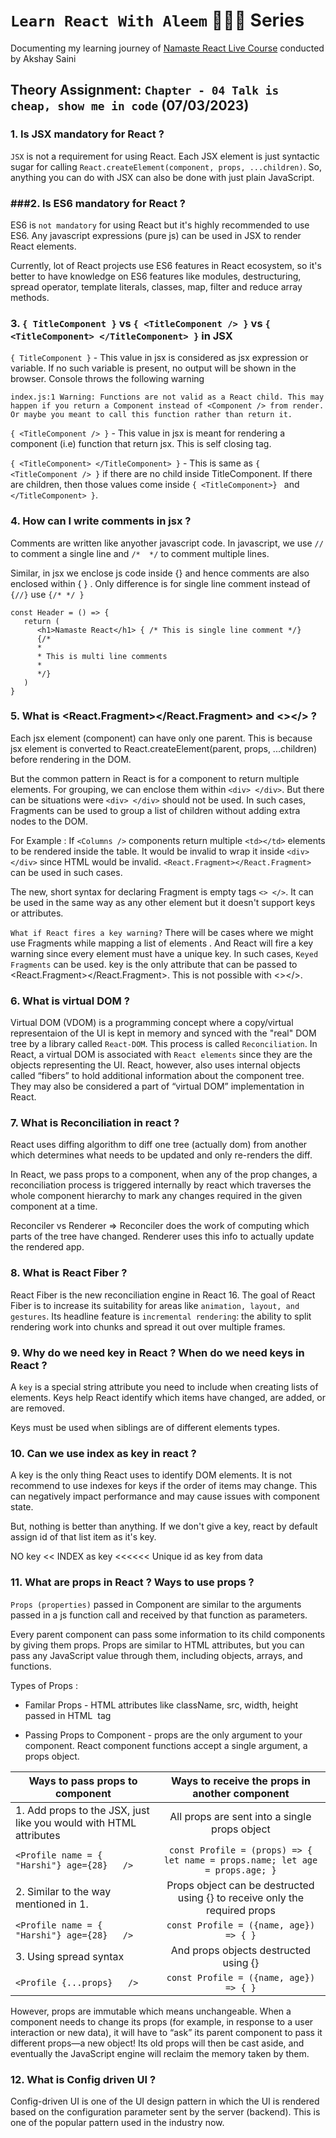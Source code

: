 
# `Learn React With Aleem` 👨🏻‍💻  Series 
   Documenting my learning journey of [Namaste React Live Course](https://learn.namastedev.com/) conducted by Akshay Saini
## Theory Assignment: `Chapter - 04 Talk is cheap, show me in code` (07/03/2023)

### 1. Is JSX mandatory for React ? 
   `JSX` is not a requirement for using React. Each JSX element is just syntactic sugar for calling `React.createElement(component, props, ...children)`. So, anything you can do with JSX can also be done with just plain JavaScript.

### ###2. Is ES6 mandatory for React ? 
   ES6 is `not mandatory` for using React but it's highly recommended to use ES6. Any javascript expressions (pure js) can be used in JSX to render React elements. 

   Currently, lot of React projects use ES6 features in React ecosystem, so it's better to have knowledge on ES6 features like modules, destructuring, spread operator, template literals, classes, map, filter and reduce array methods.

### 3. `{ TitleComponent }` vs `{ <TitleComponent /> }` vs `{ <TitleComponent> </TitleComponent> }` in JSX  

   `{ TitleComponent }` - This value in jsx is considered as jsx expression or variable. If no such variable is present, no output will be shown in the browser. Console throws the following warning
   ```
   index.js:1 Warning: Functions are not valid as a React child. This may happen if you return a Component instead of <Component /> from render. Or maybe you meant to call this function rather than return it.
  
   ```

   `{ <TitleComponent /> }` - This value in jsx is meant for rendering a component (i.e) function that return jsx. This is self closing tag.
   
   `{ <TitleComponent> </TitleComponent> }` - This is same as `{ <TitleComponent /> }` if there are no child inside TitleComponent. If there are children, then those values come inside   `{ <TitleComponent>} ` and `</TitleComponent> }`. 
   

### 4. How can I write comments in jsx ?
  
   Comments are written like anyother javascript code. In javascript, we use `//` to comment a single line and `/*  */` to comment multiple lines. 

   Similar, in jsx we enclose js code inside {} and hence comments are also enclosed within { } . Only difference is for single line comment instead of `{//}` use `{/* */ }`

   ```
   const Header = () => {
      return ( 
         <h1>Namaste React</h1> { /* This is single line comment */}
         {/*
         *
         * This is multi line comments
         *
         */} 
      )
   }
   ```
   
### 5. What is <React.Fragment></React.Fragment> and <></> ?
   Each jsx element (component) can have only one parent. This is because jsx element is converted to React.createElement(parent, props, ...children) before rendering in the DOM. 

   But the common pattern in React is for a component to return multiple elements. For grouping, we can enclose them within `<div> </div>`. But there can be situations were `<div> </div>` should not be used. In such cases, Fragments can be used to group a list of children without adding extra nodes to the DOM.

   For Example : If `<Columns />` components return multiple `<td></td>` elements to be rendered inside the table. It would be invalid to wrap it inside `<div></div>` since HTML would be invalid. `<React.Fragment></React.Fragment>` can be used in such cases.

   The new, short syntax for declaring Fragment is empty tags `<> </>`. It can be used in the same way as any other element but it doesn't support keys or attributes. 

   `What if React fires a key warning?`
     There will be cases where we might use Fragments while mapping a list of elements . And React will fire a key warning since every element must have a unique key. In such cases, `Keyed Fragments` can be used. key is the only attribute that can be passed to <React.Fragment></React.Fragment>. This is not possible with <></>.
    
### 6. What is virtual DOM ?
   Virtual DOM (VDOM) is a programming concept where a copy/virtual representaion of the UI is kept in memory and synced with the "real" DOM tree by a library called `React-DOM`. This process is called `Reconciliation`. In React, a virtual DOM is associated with `React elements` since they are the objects representing the UI. React, however, also uses internal objects called “fibers” to hold additional information about the component tree. They may also be considered a part of “virtual DOM” implementation in React.

### 7. What is Reconciliation in react ?
React uses diffing algorithm to diff one tree (actually dom) from another which determines what needs to be updated and only re-renders the diff.

   In React, we pass props to a component, when any of the prop changes, a reconciliation process is triggered internally by react which traverses the whole component hierarchy to mark any changes required in the given component at a time.

   Reconciler vs Renderer => Reconciler does the work of computing which parts of the tree have changed. Renderer uses this info to actually update the rendered app. 

### 8. What is React Fiber ?
React Fiber is the new reconciliation engine in React 16. The goal of React Fiber is to increase its suitability for areas like `animation, layout, and gestures`. Its headline feature is `incremental rendering`: the ability to split rendering work into chunks and spread it out over multiple frames.

### 9. Why do we need key in React ? When do we need keys in React ?
   A `key` is a special string attribute you need to include when creating lists of elements. Keys help React identify which items have changed, are added, or are removed.

   Keys must be used when siblings are of  different elements types.   
### 10. Can we use index as key in react ?
  A key is the only thing React uses to identify DOM elements. It is not recommend to use indexes for keys if the order of items may change. This can negatively impact performance and may cause issues with component state.

  But, nothing is better than anything. If we don't give a key, react by default assign id of that list item as it's key. 

  NO key << INDEX as key <<<<<< Unique id as key from data 

### 11. What are props in React ? Ways to use props ?
`Props (properties)` passed in Component are similar to the arguments passed in a js function call and received by that function as parameters.

Every parent component can pass some information to its child components by giving them props. Props are similar to HTML attributes, but you can pass any JavaScript value through them, including objects, arrays, and functions.

Types of Props : 

- Familar Props - HTML attributes like className, src, width, height passed in HTML <img> tag 

- Passing Props to Component - props are the only argument to your component. React component functions accept a single argument, a props object.

| Ways to pass props to component | Ways to receive the props in another component | 
| ------------------------------- | :--------------------------------:             | 
| 1. Add props to the JSX, just like you would with HTML attributes  | All props are sent into a single props object  | 
|  ```<Profile name = { "Harshi"} age={28}   />``` |  ``` const Profile = (props) => { let name = props.name; let age = props.age; } ``` |  
| 2.   Similar to the way mentioned in 1.          | Props object can be destructed using {} to receive only the required props| 
| ```<Profile name = { "Harshi"} age={28}   />```  | ``` const Profile = ({name, age}) => { } ```    | 
| 3. Using spread syntax                           |  And props objects destructed using {}        |
| ```<Profile {...props}   />```   | ``` const Profile = ({name, age}) => { } ```  |

However, props are immutable which means unchangeable. When a component needs to change its props (for example, in response to a user interaction or new data), it will have to “ask” its parent component to pass it different props—a new object! Its old props will then be cast aside, and eventually the JavaScript engine will reclaim the memory taken by them.

### 12. What is Config driven UI ?

  Config-driven UI is one of the UI design pattern in which the UI is rendered based on the configuration parameter sent by the server (backend). This is one of the popular pattern used in the industry now.

